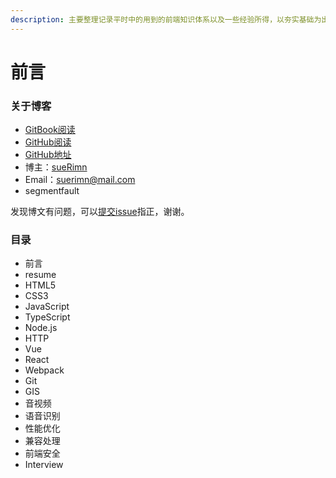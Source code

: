 ```yaml
---
description: 主要整理记录平时中的用到的前端知识体系以及一些经验所得，以夯实基础为出发点，迈向更高阶，握爪(●ˇ∀ˇ●)
---
```


# 前言

### 关于博客

* [GitBook阅读](https://suerimn-1.gitbook.io/suerimn-s-blog/)
* [GitHub阅读](https://github.com/sueRimn/sueRimn-blog)
* [GitHub地址](https://github.com/sueRimn)
* 博主：[sueRimn](https://github.com/sueRimn)
* Email：[suerimn@mail.com](https://segmentfault.com/u/suerimn)
* segmentfault

发现博文有问题，可以[提交issue](https://github.com/sueRimn/sueRimn-blog/issues)指正，谢谢。

### 目录

* 前言
* resume
* HTML5
* CSS3
* JavaScript
* TypeScript
* Node.js
* HTTP
* Vue
* React
* Webpack
* Git
* GIS
* 音视频
* 语音识别
* 性能优化
* 兼容处理
* 前端安全
* Interview

